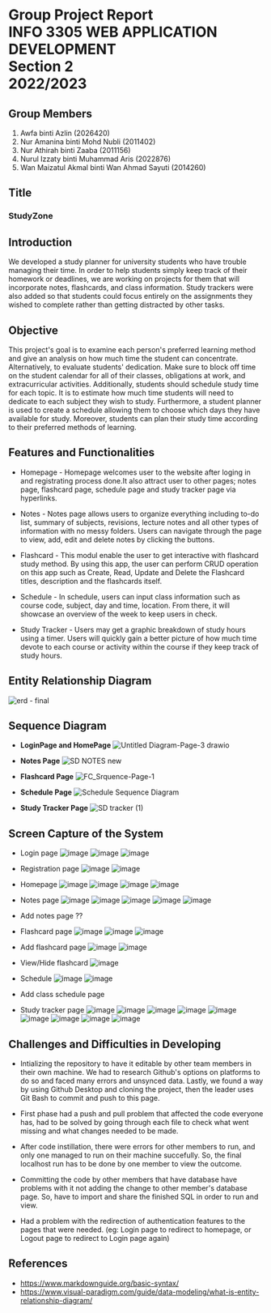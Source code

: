 # Group Project Report <br> INFO 3305 WEB APPLICATION DEVELOPMENT <br>Section 2<br>2022/2023</br> 

## Group Members
1. Awfa binti Azlin (2026420)
2. Nur Amanina binti Mohd Nubli (2011402)
3. Nur Athirah binti Zaaba (2011156)
4. Nurul Izzaty binti Muhammad Aris (2022876)
5. Wan Maizatul Akmal binti Wan Ahmad Sayuti (2014260)

## Title 
### StudyZone

## Introduction 
We developed a study planner for university students who have trouble managing their time. In order to help students simply keep track of their homework or deadlines, we are working on projects for them that will incorporate notes, flashcards, and class information. Study trackers were also added so that students could focus entirely on the assignments they wished to complete rather than getting distracted by other tasks.

## Objective 
This project's goal is to examine each person's preferred learning method and give an analysis on how much time the student can concentrate. Alternatively, to evaluate students' dedication. Make sure to block off time on the student calendar for all of their classes, obligations at work, and extracurricular activities. Additionally, students should schedule study time for each topic. It is to estimate how much time students will need to dedicate to each subject they wish to study. Furthermore, a student planner is used to create a schedule allowing them to choose which days they have available for study. Moreover, students can plan their study time according to their preferred methods of learning.

## Features and Functionalities 
* Homepage - Homepage welcomes user to the website after loging in and registrating process done.It also attract user to other pages; notes page, flashcard page, schedule page and study tracker page via hyperlinks.

* Notes - Notes page allows users to organize everything including to-do list,  summary of subjects, revisions, lecture notes and all other types of information with no messy folders. Users can navigate through the page to view, add, edit and delete notes by clicking the buttons. 

* Flashcard - This modul enable the user to get interactive with flashcard study method. By using this app, the user can perform CRUD operation on this app such as Create, Read, Update and Delete the Flashcard titles, description and the flashcards itself.  

* Schedule - In schedule, users can input  class information such as course code, subject, day and time, location. From there, it will showcase an overview of the week to keep users in check.
 
* Study Tracker - Users may get a graphic breakdown of  study hours using a timer. Users will quickly gain a better picture of how much time devote to each course or activity within the course if they keep track of study hours.

## Entity Relationship Diagram 
![erd - final](https://user-images.githubusercontent.com/103989049/214200495-cc9e89ff-e885-4697-9960-c7fbe7e87be9.png)


## Sequence Diagram 

* **LoginPage and HomePage**
![Untitled Diagram-Page-3 drawio](https://user-images.githubusercontent.com/121550893/209890956-358607f3-b0f1-4179-a711-b06121b77a94.png)

* **Notes Page**
![SD NOTES new](https://user-images.githubusercontent.com/96872015/214203357-6aca0ff2-b38e-42ed-8c83-93e5b875fc72.png)

* **Flashcard Page**
![FC_Srquence-Page-1](https://user-images.githubusercontent.com/121510950/214200894-b70e2390-63d1-416c-acf4-b963bbb74929.jpg)


* **Schedule Page**
![Schedule Sequence Diagram](https://user-images.githubusercontent.com/103989049/209851190-afb7ddbd-5b0e-4579-84d0-20155d13abe2.jpg)

* **Study Tracker Page**
![SD tracker (1)](https://user-images.githubusercontent.com/83502646/214205415-97d20b97-4b26-4db3-bcb8-5414fa9e12dc.jpeg)

## Screen Capture of the System
* Login page
![image](https://user-images.githubusercontent.com/121550893/214204037-2748366a-0c33-40d3-9abd-6348f71b0de6.png)
![image](https://user-images.githubusercontent.com/121550893/214204060-b8f798b6-5bf1-4ea0-afc2-f49347a1027c.png)
![image](https://user-images.githubusercontent.com/121550893/214204088-4ec8ae8c-06f2-4749-ad1d-5b7171323a0d.png)

* Registration page
![image](https://user-images.githubusercontent.com/121550893/214204173-e38eb5bd-3b51-4bf5-aae6-02d9fcd0634a.png)
![image](https://user-images.githubusercontent.com/121550893/214204256-8d7f8e5f-6d74-4f76-95d9-a4b2bb0f30b6.png)

* Homepage
![image](https://user-images.githubusercontent.com/121550893/214203914-b80ced0a-b22a-4330-af7b-0e641d034bad.png)
![image](https://user-images.githubusercontent.com/121550893/214203875-f79be175-248b-4b12-b7f8-548dc98f6097.png)
![image](https://user-images.githubusercontent.com/121550893/214203950-829396eb-72c6-4778-98c0-fe7b9e82c3e8.png)
![image](https://user-images.githubusercontent.com/121550893/214203990-b82fb36f-a3d3-4d57-a9db-2c7d613a07f0.png)

* Notes page
![image](https://user-images.githubusercontent.com/121550893/214204301-a441b0c2-d682-476d-b090-568e390b47e6.png)
![image](https://user-images.githubusercontent.com/121550893/214204335-cc69e93e-1b08-482a-ade4-7e18285442e9.png)
![image](https://user-images.githubusercontent.com/121550893/214204374-dc7754df-611c-4e18-b3c2-6199681ee98c.png)
![image](https://user-images.githubusercontent.com/121550893/214204430-80c7f25c-12fe-4446-991c-676f7bb2b698.png)
![image](https://user-images.githubusercontent.com/121550893/214204459-74b6ada3-1e15-4219-88f8-1e0cd9ff3585.png)

* Add notes page ??
* Flashcard page
![image](https://user-images.githubusercontent.com/121550893/214204578-9ab914bc-d09d-40b2-8708-d526e2fe5dd3.png)
![image](https://user-images.githubusercontent.com/121550893/214204600-fc31c66d-fb0d-4e50-a4ec-bf647260a2f9.png)
![image](https://user-images.githubusercontent.com/121550893/214204648-e1bcc1f2-4320-4e2d-a4d0-38295d96dae6.png)

* Add flashcard page
![image](https://user-images.githubusercontent.com/121550893/214204735-7b5517d3-b790-4e60-a381-35cdca41df75.png)
![image](https://user-images.githubusercontent.com/121550893/214204798-b794e9df-e863-4a76-9bc5-e8a324554550.png)

* View/Hide flashcard
![image](https://user-images.githubusercontent.com/121550893/214204896-b636aa61-b844-48a0-86f1-1660f30fa86b.png)

* Schedule
![image](https://user-images.githubusercontent.com/121550893/214204914-113510db-bb57-4794-a305-a8ab2b2603e4.png)
![image](https://user-images.githubusercontent.com/121550893/214204931-e1554519-7002-4cd3-a583-7df7a70814f5.png)

* Add class schedule page

* Study tracker page
![image](https://user-images.githubusercontent.com/121550893/214205058-c6305f49-8279-4100-96ae-c6705747ba0a.png)
![image](https://user-images.githubusercontent.com/121550893/214205077-67ed69e4-3b4c-4ba9-a786-dd106479dea3.png)
![image](https://user-images.githubusercontent.com/121550893/214205096-5ffa9efa-0710-4dee-9238-493d7619ec7b.png)
![image](https://user-images.githubusercontent.com/121550893/214205107-0c37e1ed-a166-4da2-b226-b39f14c28599.png)
![image](https://user-images.githubusercontent.com/121550893/214205133-f54c3406-0bd8-4d65-b5d0-4289a88d5ae9.png)
![image](https://user-images.githubusercontent.com/121550893/214205146-d2c4f32f-2279-4495-a232-b753ccbca73a.png)
![image](https://user-images.githubusercontent.com/121550893/214205167-78f6491b-be73-4ff1-9bf9-925f2953c539.png)
![image](https://user-images.githubusercontent.com/121550893/214205184-516a014e-3506-43d8-a83b-85ba891a6c47.png)
![image](https://user-images.githubusercontent.com/121550893/214205200-b5834132-6e9e-49dc-85f5-c93a5510d8b9.png)


## Challenges and Difficulties in Developing
* Intializing the repository to have it editable by other team members in their own machine. We had to research Github's options on platforms to do so and faced many errors and unsynced data. Lastly, we found a way by using Github Desktop and cloning the project, then the leader uses Git Bash to commit and push to this page.

* First phase had a push and pull problem that affected the code everyone has, had to be solved by going through each file to check what went missing and what changes needed to be made.

* After code instillation, there were errors for other members to run, and only one managed to run on their machine succefully. So, the final localhost run has to be done by one member to view the outcome.

* Committing the code by other members that have database have problems with it not adding the change to other member's database page. So, have to import and share the finished SQL in order to run and view.

* Had a problem with the redirection of authentication features to the pages that were needed. (eg: Login page to redirect to homepage, or Logout page to redirect to Login page again)

## References 
* <https://www.markdownguide.org/basic-syntax/> 
* <https://www.visual-paradigm.com/guide/data-modeling/what-is-entity-relationship-diagram/>
